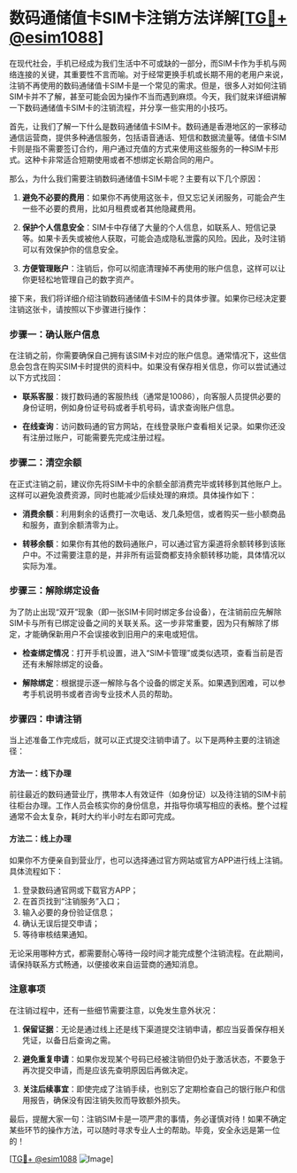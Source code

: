 # 数码通储值卡SIM卡注销方法详解[[TG💪+ @esim1088](https://t.me/s/esim1088)]

在现代社会，手机已经成为我们生活中不可或缺的一部分，而SIM卡作为手机与网络连接的关键，其重要性不言而喻。对于经常更换手机或长期不用的老用户来说，注销不再使用的数码通储值卡SIM卡是一个常见的需求。但是，很多人对如何注销SIM卡并不了解，甚至可能会因为操作不当而遇到麻烦。今天，我们就来详细讲解一下数码通储值卡SIM卡的注销流程，并分享一些实用的小技巧。

首先，让我们了解一下什么是数码通储值卡SIM卡。数码通是香港地区的一家移动通信运营商，提供多种通信服务，包括语音通话、短信和数据流量等。储值卡SIM卡则是指不需要签订合约，用户通过充值的方式来使用这些服务的一种SIM卡形式。这种卡非常适合短期使用或者不想绑定长期合同的用户。

那么，为什么我们需要注销数码通储值卡SIM卡呢？主要有以下几个原因：

1. **避免不必要的费用**：如果你不再使用这张卡，但又忘记关闭服务，可能会产生一些不必要的费用，比如月租费或者其他隐藏费用。
   
2. **保护个人信息安全**：SIM卡中存储了大量的个人信息，如联系人、短信记录等。如果卡丢失或被他人获取，可能会造成隐私泄露的风险。因此，及时注销可以有效保护你的信息安全。
   
3. **方便管理账户**：注销后，你可以彻底清理掉不再使用的账户信息，这样可以让你更轻松地管理自己的数字资产。

接下来，我们将详细介绍注销数码通储值卡SIM卡的具体步骤。如果你已经决定要注销这张卡，请按照以下步骤进行操作：

### 步骤一：确认账户信息

在注销之前，你需要确保自己拥有该SIM卡对应的账户信息。通常情况下，这些信息会包含在购买SIM卡时提供的资料中。如果没有保存相关信息，你可以尝试通过以下方式找回：

- **联系客服**：拨打数码通的客服热线（通常是10086），向客服人员提供必要的身份证明，例如身份证号码或者手机号码，请求查询账户信息。
  
- **在线查询**：访问数码通的官方网站，在线登录账户查看相关记录。如果你还没有注册过账户，可能需要先完成注册过程。

### 步骤二：清空余额

在正式注销之前，建议你先将SIM卡中的余额全部消费完毕或转移到其他账户上。这样可以避免浪费资源，同时也能减少后续处理的麻烦。具体操作如下：

- **消费余额**：利用剩余的话费打一次电话、发几条短信，或者购买一些小额商品和服务，直到余额清零为止。
  
- **转移余额**：如果你有其他的数码通账户，可以通过官方渠道将余额转移到该账户中。不过需要注意的是，并非所有运营商都支持余额转移功能，具体情况以实际为准。

### 步骤三：解除绑定设备

为了防止出现“双开”现象（即一张SIM卡同时绑定多台设备），在注销前应先解除SIM卡与所有已绑定设备之间的关联关系。这一步非常重要，因为只有解除了绑定，才能确保新用户不会误接收到旧用户的来电或短信。

- **检查绑定情况**：打开手机设置，进入“SIM卡管理”或类似选项，查看当前是否还有未解除绑定的设备。
  
- **解除绑定**：根据提示逐一解除与各个设备的绑定关系。如果遇到困难，可以参考手机说明书或者咨询专业技术人员的帮助。

### 步骤四：申请注销

当上述准备工作完成后，就可以正式提交注销申请了。以下是两种主要的注销途径：

#### 方法一：线下办理

前往最近的数码通营业厅，携带本人有效证件（如身份证）以及待注销的SIM卡前往柜台办理。工作人员会核实你的身份信息，并指导你填写相应的表格。整个过程通常不会太复杂，耗时大约半小时左右即可完成。

#### 方法二：线上办理

如果你不方便亲自到营业厅，也可以选择通过官方网站或官方APP进行线上注销。具体流程如下：

1. 登录数码通官网或下载官方APP；
2. 在首页找到“注销服务”入口；
3. 输入必要的身份验证信息；
4. 确认无误后提交申请；
5. 等待审核结果通知。

无论采用哪种方式，都需要耐心等待一段时间才能完成整个注销流程。在此期间，请保持联系方式畅通，以便接收来自运营商的通知消息。

### 注意事项

在注销过程中，还有一些细节需要注意，以免发生意外状况：

1. **保留证据**：无论是通过线上还是线下渠道提交注销申请，都应当妥善保存相关凭证，以备日后查询之需。
   
2. **避免重复申请**：如果你发现某个号码已经被注销但仍处于激活状态，不要急于再次提交申请，而是应该先查明原因后再做决定。
   
3. **关注后续事宜**：即使完成了注销手续，也别忘了定期检查自己的银行账户和信用报告，确保没有因注销失败而导致额外损失。

最后，提醒大家一句：注销SIM卡是一项严肃的事情，务必谨慎对待！如果不确定某些环节的操作方法，可以随时寻求专业人士的帮助。毕竟，安全永远是第一位的！

[[TG💪+ @esim1088](https://t.me/s/esim1088) ![Image](https://i.postimg.cc/4NQfJmqS/Snipaste-2025-05-13-00-14-12.png)]